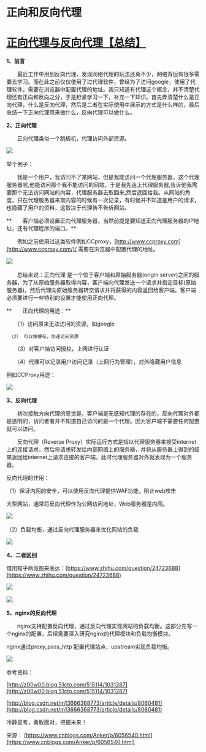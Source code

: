 # 正向和反向代理

# [正向代理与反向代理【总结】](https://www.cnblogs.com/Anker/p/6056540.html)

**1、前言**

　　最近工作中用到反向代理，发现网络代理的玩法还真不少，网络背后有很多需要去学习。而在此之前仅仅使用了过代理软件，曾经为了访问google，使用了代理软件，需要在浏览器中配置代理的地址。我只知道有代理这个概念，并不清楚代理还有正向和反向之分，于是赶紧学习一下，补充一下知识。首先弄清楚什么是正向代理，什么是反向代理，然后是二者在实际使用中展示的方式是什么样的，最后总结一下正向代理用来做什么，反向代理可以做什么。

**2、正向代理**

　　正向代理类似一个跳板机，代理访问外部资源。

![](0.8497346587060168-20220830215647-yc1irwb.png)​

举个例子：

　　我是一个用户，我访问不了某网站，但是我能访问一个代理服务器，这个代理服务器呢,他能访问那个我不能访问的网站，于是我先连上代理服务器,告诉他我需要那个无法访问网站的内容，代理服务器去取回来,然后返回给我。从网站的角度，只在代理服务器来取内容的时候有一次记录，有时候并不知道是用户的请求，也隐藏了用户的资料，这取决于代理告不告诉网站。

**　　客户端必须设置正向代理服务器，当然前提是要知道正向代理服务器的IP地址，还有代理程序的端口。**

　　例如之前使用过这类软件例如CCproxy，[http://www.ccproxy.com](http://www.ccproxy.com/)/ 需要在浏览器中配置代理的地址。

![](0.9678728644626946-20220830215647-pl4wkqd.png)​

　　总结来说：正向代理 是一个位于客户端和原始服务器(origin server)之间的服务器，为了从原始服务器取得内容，客户端向代理发送一个请求并指定目标(原始服务器)，然后代理向原始服务器转交请求并将获得的内容返回给客户端。客户端必须要进行一些特别的设置才能使用正向代理。

**　　正向代理的用途：**

　　（1）访问原来无法访问的资源，如google

     （2） 可以做缓存，加速访问资源

　　（3）对客户端访问授权，上网进行认证

　　（4）代理可以记录用户访问记录（上网行为管理），对外隐藏用户信息

例如CCProxy用途：

![](0.20146635712547-20220830215647-rcdpg9j.png)​

**3、反向代理**

　　初次接触方向代理的感觉是，客户端是无感知代理的存在的，反向代理对外都是透明的，访问者者并不知道自己访问的是一个代理。因为客户端不需要任何配置就可以访问。

　　反向代理（Reverse Proxy）实际运行方式是指以代理服务器来接受internet上的连接请求，然后将请求转发给内部网络上的服务器，并将从服务器上得到的结果返回给internet上请求连接的客户端，此时代理服务器对外就表现为一个服务器。

反向代理的作用：

（1）保证内网的安全，可以使用反向代理提供WAF功能，阻止web攻击

大型网站，通常将反向代理作为公网访问地址，Web服务器是内网。

![](0.28139926453806474-20220830215647-x2vkoah.png)​

（2）负载均衡，通过反向代理服务器来优化网站的负载

![](0.29589524066084705-20220830215647-7j9vzdh.png)​

**4、二者区别**

借用知乎两张图来表达：[https://www.zhihu.com/question/24723688](https://www.zhihu.com/question/24723688)

![](0.3801472232127112-20220830215647-wzryra4.png)​

![](0.3931920666774096-20220830215647-au03lw3.png)​

**5、nginx的反向代理**

 　　nginx支持配置反向代理，通过反向代理实现网站的负载均衡。这部分先写一个nginx的配置，后续需要深入研究nginx的代理模块和负载均衡模块。

nginx通过proxy_pass_http 配置代理站点，upstream实现负载均衡。

![](0.057975558393640325-20220830215647-omp7stm.png)​

参考资料：

[http://z00w00.blog.51cto.com/515114/1031287](http://z00w00.blog.51cto.com/515114/1031287)

[http://blog.csdn.net/m13666368773/article/details/8060481](http://blog.csdn.net/m13666368773/article/details/8060481)

冷静思考，勇敢面对，把握未来！

来源： [https://www.cnblogs.com/Anker/p/6056540.html](https://www.cnblogs.com/Anker/p/6056540.html)
